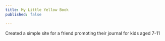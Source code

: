 ```yaml
---
title: My Little Yellow Book
published: false

---
```

Created a simple site for a friend promoting their journal for kids aged 7-11